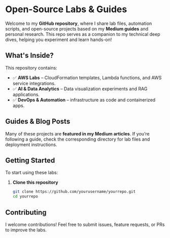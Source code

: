 # Open-Source Labs & Guides  

Welcome to my **GitHub repository**, where I share lab files, automation scripts, and open-source projects based on my **Medium guides** and personal research. This repo serves as a companion to my technical deep dives, helping you experiment and learn hands-on!  

## What's Inside?  
This repository contains:  

- ✅ **AWS Labs** – CloudFormation templates, Lambda functions, and AWS service integrations.   
- ✅ **AI & Data Analytics** – Data visualization experiments and RAG applications.  
- ✅ **DevOps & Automation** – infrastructure as code and containerized apps.  

## Guides & Blog Posts  
Many of these projects are **featured in my Medium articles**. If you’re following a guide, check the corresponding directory for lab files and deployment instructions.  

## Getting Started  
To start using these labs:  

1. **Clone this repository**  
   ```bash
   git clone https://github.com/yourusername/yourrepo.git
   cd yourrepo

## Contributing
I welcome contributions! Feel free to submit issues, feature requests, or PRs to improve the labs.
